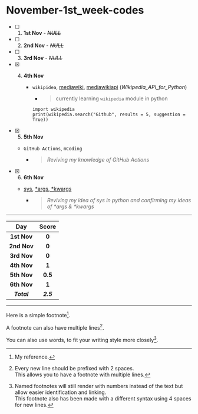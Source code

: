# November-1st_week-codes

- [ ] 1. **1st Nov** - ~~_NULL_~~
- [ ] 2. **2nd Nov** - ~~_NULL_~~
- [ ] 3. **3rd Nov** - ~~_NULL_~~
- [x] 4. **4th Nov** 

     - `wikipidea`, [mediawiki](https://github.com/barrust/mediawiki), [mediawikiapi](https://github.com/TheBugYouCantFix/wiki-reddit-bot/blob/main/requirements.txt) (_Wikipedia_API_for_Python_)
     
        - > currently learning `wikipedia` module in python
        ```
        import wikipedia
        print(wikipedia.search("Github", results = 5, suggestion = True))
        ```
 - [x] 5. **5th Nov**
     - `GitHub Actions`, `mCoding`
     
          - > _Reviving my knowledge of GitHub Actions_
        
 - [x] 6. **6th Nov**
     - [sys](https://www.geeksforgeeks.org/python-sys-module/), [*args, *kwargs](https://www.geeksforgeeks.org/args-kwargs-python/)
     
          - > _Reviving my idea of sys in python and confirming my ideas of *args & *kwargs_
 
 
 <hr>
<div align="center">

Day      | Score
:--------------:|:----------------:
**1st Nov** | **0**
**2nd Nov** | **0**
**3rd Nov** | **0**
**4th Nov** | **1**
**5th Nov** | **0.5**
**6th Nov** | **1**
***Total***     | ***2.5***
     
</div>
<hr>
<!--Below part needs to be edited-->

Here is a simple footnote[^1].

A footnote can also have multiple lines[^2].  

You can also use words, to fit your writing style more closely[^note].

[^1]: My reference.
[^2]: Every new line should be prefixed with 2 spaces.  
  This allows you to have a footnote with multiple lines.
[^note]:
    Named footnotes will still render with numbers instead of the text but allow easier identification and linking.  
    This footnote also has been made with a different syntax using 4 spaces for new lines.
